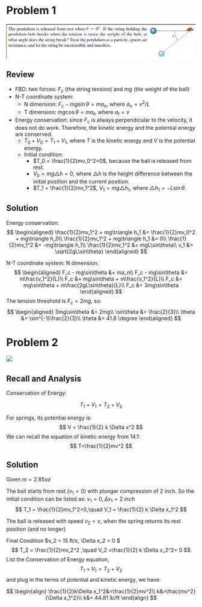 <!-- Insert an image with html in center position -->
# Problem 1
<div style="display: flex; justify-content: center; align-items: center;">
  <img src="https://github.com/leishi23/Dynamics_TA/blob/main/Discussion_4_2_Sol/Screenshot%202023-10-12%20171624.png?raw=true" alt="Image" />
</div>

## Review
- FBD: two forces: $F_c$ (the string tension) and $mg$ (the weight of the ball)
- N-T coordinate system: 
  - N dimension: $F_c - mg\sin\theta = ma_n$, where $a_n = v^2/L$
  - T dimension: $mg\cos\theta = ma_t$, where $a_t = \dot{v}$
- Energy conservation: since $F_c$ is always perpendicular to the velocity, it does not do work. Therefore, the kinetic energy and the potential energy are conserved. 
  - $T_0 + V_0 = T_1 + V_1$, where $T$ is the kinetic energy and $V$ is the potential energy.
  - Initial condition: 
    - $T_0 = \frac{1}{2}mv_0^2=0$, because the ball is released from rest.
    - $V_0 = mg \triangle h = 0$, where $\triangle h$ is the height difference between the initial position and the current position.
    - $T_1 = \frac{1}{2}mv_1^2$, $V_1 = mg\triangle h_1$, where $\triangle h_1 = -L \sin\theta$.

## Solution
Energy conservation:
$$
\begin{aligned}
\frac{1}{2}mv_1^2 + mg\triangle h_1 &= \frac{1}{2}mv_0^2 + mg\triangle h_0\\
\frac{1}{2}mv_1^2 + mg\triangle h_1 &= 0\\
\frac{1}{2}mv_1^2 &= -mg\triangle h_1\\
\frac{1}{2}mv_1^2 &= mgL\sin\theta\\
v_1 &= \sqrt{2gL\sin\theta}
\end{aligned}
$$

N-T coordinate system:
N dimension:
$$
\begin{aligned}
F_c - mg\sin\theta &= ma_n\\
F_c - mg\sin\theta &= m\frac{v_1^2}{L}\\
F_c &= mg\sin\theta + m\frac{v_1^2}{L}\\
F_c &= mg\sin\theta + m\frac{2gL\sin\theta}{L}\\
F_c &= 3mg\sin\theta 
\end{aligned}
$$
The tension threshold is $F_c = 2mg$, so:
$$
\begin{aligned}
3mg\sin\theta &= 2mg\\
\sin\theta &= \frac{2}{3}\\
\theta &= \sin^{-1}\frac{2}{3}\\
\theta &= 41.8 \degree
\end{aligned}
$$


# Problem 2

![](D:\UWM\Dynamics_TA\Discussion_4_2_Sol\Problem2.png)

## Recall and Analysis

Conservation of Energy:

$$
T_1+V_1=T_2+V_2
$$

For springs, its potential energy is: 
$$
V = \frac{1}{2} k \Delta x^2
$$
We can recall the equation of kinetic energy from 14.1:
$$
T=\frac{1}{2}mv^2
$$

## Solution

Given $m=2.85oz$

The ball starts from rest ($v_1=0$) with plunger compression of 2 inch. So the initial condition can be listed as: $v_1=0,\Delta x_1=2\ inch$
$$
T_1 = \frac{1}{2}mv_1^2=0,\quad V_1 = \frac{1}{2} k \Delta x_1^2
$$


The ball is released with speed $v_2=v$, when the spring returns its rest position (and no longer)

Final Condition $v_2 = 15 ft/s, \Delta x_2 = 0 $
$$
T_2 = \frac{1}{2}mv_2^2 ,\quad V_2 =\frac{1}{2} k \Delta x_2^2= 0
$$
List the Conservation of Energy equation,
$$
T_1+V_1=T_2+V_2
$$
and plug in the terms of potential and kinetic energy, we have:

$$
\begin{align}
\frac{1}{2}k\Delta x_1^2&=\frac{1}{2}mv^2\\
k&=\frac{mv^2}{\Delta x_1^2}\\
k&= 44.81 lb/ft
\end{align}
$$
